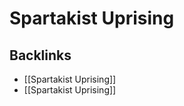 # Spartakist Uprising



<a id="org9806ef5"></a>

## Backlinks

-   [[Spartakist Uprising]]
-   [[Spartakist Uprising]]
